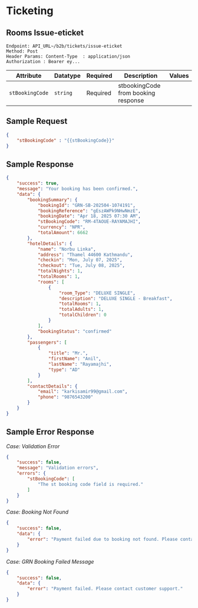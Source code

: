 # Ticketing

## Rooms Issue-eticket

```
Endpoint: API_URL~/b2b/tickets/issue-eticket
Method: Post
Header Params: Content-Type  : application/json
Authorization : Bearer ey...
```


| **Attribute**           | **Datatype**        | **Required** | **Description**                                            | **Values**                   |
|-------------------------|---------------------|--------------|------------------------------------------------------------|------------------------------|
| `stBookingCode`         | `string`            | Required     | stbookingCode from booking response                        |                              |


## Sample Request
```json
{
    "stBookingCode" : "{{stBookingCode}}"
}
``` 

## Sample Response

``` json
{
    "success": true,
    "message": "Your booking has been confirmed.",
    "data": {
        "bookingSummary": {
            "bookingId": "GRN-SB-202504-1074191",
            "bookingReference": "gEszAWPk9NHwNmzE",
            "bookingDate": "Apr 18, 2025 07:30 AM",
            "stBookingCode": "RM-4TAOUE-RAYAMAJHI",
            "currency": "NPR",
            "totalAmount": 6662
        },
        "hotelDetails": {
            "name": "Norbu Linka",
            "address": "Thamel 44600 Kathmandu",
            "checkin": "Mon, July 07, 2025",
            "checkout": "Tue, July 08, 2025",
            "totalNights": 1,
            "totalRooms": 1,
            "rooms": [
                {
                    "room_Type": "DELUXE SINGLE",
                    "description": "DELUXE SINGLE - Breakfast",
                    "totalRooms": 1,
                    "totalAdults": 1,
                    "totalChildren": 0
                }
            ],
            "bookingStatus": "confirmed"
        },
        "passengers": [
            {
                "title": "Mr.",
                "firstName": "Anil",
                "lastName": "Rayamajhi",
                "type": "AD"
            }
        ],
        "contactDetails": {
            "email": "karkisamir99@gmail.com",
            "phone": "9876543200"
        }
    }
}
```

## Sample Error Response

*Case: Validation Error*
```json
{
    "success": false,
    "message": "Validation errors",
    "errors": {
        "stBookingCode": [
            "The st booking code field is required."
        ]
    }
}
```

*Case: Booking Not Found*
```json
{
    "success": false,
    "data": {
        "error": "Payment failed due to booking not found. Please contact customer support."
    }
}
```

*Case: GRN Booking Failed Message*
```json
{
    "success": false,
    "data": {
        "error": "Payment failed. Please contact customer support."
    }
}
```